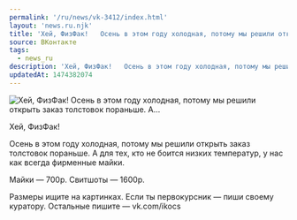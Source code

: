 ```yaml
---
permalink: '/ru/news/vk-3412/index.html'
layout: 'news.ru.njk'
title: 'Хей, ФизФак!   Осень в этом году холодная, потому мы решили открыть заказ толстовок пораньше. А…'
source: ВКонтакте
tags:
  - news_ru
description: 'Хей, ФизФак!   Осень в этом году холодная, потому мы решили открыть заказ толстовок пораньше. А…'
updatedAt: 1474382074
---
```

![Хей, ФизФак!   Осень в этом году холодная, потому мы решили открыть заказ толстовок пораньше. А…](https://sun9-8.userapi.com/impf/c636618/v636618484/2e635/JXlXScZt3Rs.jpg?size=1080x1029&quality=96&proxy=1&sign=3beef1f74879a0dd83b20d78a7a02067&c_uniq_tag=3vWtOaGMn_cQHNMgAPJFQ5BI8vwkucti0EXUK6bKhSU&type=album)

Хей, ФизФак!

Осень в этом году холодная, потому мы решили открыть заказ толстовок пораньше. А для тех, кто не боится низких температур, у нас как всегда фирменные майки.

Майки — 700р.
Свитшоты — 1600р.

Размеры ищите на картинках.
Если ты первокурсник — пиши своему куратору.
Остальные пишите — vk.com/ikocs

